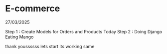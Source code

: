 # E-commerce
27/03/2025

Step 1 : Create Models for Orders and Products Today
Step 2 : Doing Django Eating Mango

thank youssssss
lets start
its working
same
